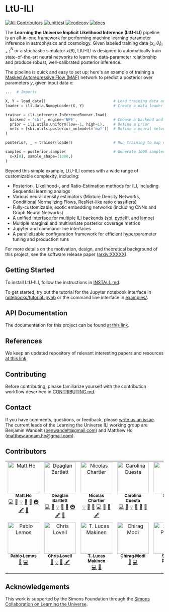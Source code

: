 LtU-ILI
=======
<!-- ALL-CONTRIBUTORS-BADGE:START - Do not remove or modify this section -->
[allc]: https://img.shields.io/badge/all_contributors-12-orange.svg?style=flat-square 'Number of contributors on All-Contributors'
<!-- ALL-CONTRIBUTORS-BADGE:END -->
[![All Contributors][allc]](https://github.com/maho3/ltu-ili/tree/main#contributors-)
[![unittest](https://github.com/maho3/ltu-ili/actions/workflows/unit-tests.yml/badge.svg)](https://github.com/maho3/ltu-ili/actions/workflows/unit-tests.yml)
[![codecov](https://codecov.io/gh/maho3/ltu-ili/graph/badge.svg?token=8QNMK453GE)](https://codecov.io/gh/maho3/ltu-ili)
[![docs](https://readthedocs.org/projects/ltu-ili/badge/?version=latest)](https://ltu-ili.readthedocs.io/en/latest/?badge=latest)

The **Learning the Universe Implicit Likelihood Inference (LtU-ILI)** pipeline is an all-in-one framework for performing machine learning parameter inference in astrophysics and cosmology. Given labeled training data ${(x_i,\theta_i)}_{i=1}^N$ or a stochastic simulator $x(\theta)$, LtU-ILI is designed to automatically train state-of-the-art neural networks to learn the data-parameter relationship and produce robust, well-calibrated posterior inference.

The pipeline is quick and easy to set up; here's an example of training a [Masked Autoregressive Flow (MAF)](https://arxiv.org/abs/1705.07057) network to predict a posterior over parameters $y$, given input data $x$:

```python
...  # Imports

X, Y = load_data()                              # Load training data and parameters
loader = ili.data.NumpyLoader(X, Y)             # Create a data loader

trainer = ili.inference.InferenceRunner.load(
  backend = 'sbi', engine='NPE',                # Choose a backend and inference engine (here, Neural Posterior Estimation)
  prior = ili.utils.Uniform(low=-1, high=1),    # Define a prior 
  nets = [sbi.utils.posterior_nn(model='maf')]  # Define a neural network architecture (here, MAF)
)

posterior, _ = trainer(loader)                  # Run training to map data -> parameters

samples = posterior.sample(                     # Generate 1000 samples from the posterior for input x[0]
  x=X[0], sample_shape=(1000,)
)
```
Beyond this simple example, LtU-ILI comes with a wide range of customizable complexity, including:
  * Posterior-, Likelihood-, and Ratio-Estimation methods for ILI, including Sequential learning analogs
  * Various neural density estimators (Mixture Density Networks, Conditional Normalizing Flows, ResNet-like ratio classifiers)
  * Fully-customizable, exotic embedding networks (including CNNs and Graph Neural Networks)
  * A unified interface for multiple ILI backends ([sbi](https://github.com/sbi-dev/sbi), [pydelfi](https://github.com/justinalsing/pydelfi), and [lampe](https://lampe.readthedocs.io/en/stable/))
  * Multiple marginal and multivariate posterior coverage metrics
  * Jupyter and command-line interfaces
  * A parallelizable configuration framework for efficient hyperparameter tuning and production runs


For more details on the motivation, design, and theoretical background of this project, see the software release paper ([arxiv:XXXXX](https://arxiv.org/)).



## Getting Started 
To install LtU-ILI, follow the instructions in [INSTALL.md](INSTALL.md).

To get started, try out the tutorial for the Jupyter notebook interface in [notebooks/tutorial.ipynb](https://github.com/maho3/ltu-ili/blob/main/notebooks/tutorial.ipynb) or the command line interface in [examples/](https://github.com/maho3/ltu-ili/tree/main/examples).

## API Documentation
The documentation for this project can be found [at this link](https://ltu-ili.readthedocs.io/en/latest/).

## References
We keep an updated repository of relevant interesting papers and resources [at this link](https://hackmd.io/8inFGHxxTmye4wtPaFXRWA).

## Contributing
Before contributing, please familiarize yourself with the contribution workflow described in [CONTRIBUTING.md](CONTRIBUTING.md).

## Contact
If you have comments, questions, or feedback, please [write us an issue](https://github.com/maho3/ltu-ili/issues). The current leads of the Learning the Universe ILI working group are Benjamin Wandelt (benwandelt@gmail.com) and Matthew Ho (matthew.annam.ho@gmail.com).

## Contributors

<!-- ALL-CONTRIBUTORS-LIST:START - Do not remove or modify this section -->
<!-- prettier-ignore-start -->
<!-- markdownlint-disable -->
<table>
  <tbody>
    <tr>
      <td align="center" valign="top" width="14.28%"><a href="https://maho3.github.io/"><img src="https://avatars.githubusercontent.com/u/11132524?v=4?s=100" width="100px;" alt="Matt Ho"/><br /><sub><b>Matt Ho</b></sub></a><br /><a href="https://github.com/maho3/ltu-ili/commits?author=maho3" title="Code">💻</a> <a href="#design-maho3" title="Design">🎨</a> <a href="#example-maho3" title="Examples">💡</a> <a href="https://github.com/maho3/ltu-ili/commits?author=maho3" title="Documentation">📖</a> <a href="https://github.com/maho3/ltu-ili/pulls?q=is%3Apr+reviewed-by%3Amaho3" title="Reviewed Pull Requests">👀</a> <a href="#infra-maho3" title="Infrastructure (Hosting, Build-Tools, etc)">🚇</a> <a href="#content-maho3" title="Content">🖋</a> <a href="#research-maho3" title="Research">🔬</a></td>
      <td align="center" valign="top" width="14.28%"><a href="https://deaglanbartlett.github.io/"><img src="https://avatars.githubusercontent.com/u/47668431?v=4?s=100" width="100px;" alt="Deaglan Bartlett"/><br /><sub><b>Deaglan Bartlett</b></sub></a><br /><a href="https://github.com/maho3/ltu-ili/commits?author=DeaglanBartlett" title="Code">💻</a> <a href="#design-DeaglanBartlett" title="Design">🎨</a> <a href="#example-DeaglanBartlett" title="Examples">💡</a> <a href="https://github.com/maho3/ltu-ili/commits?author=DeaglanBartlett" title="Documentation">📖</a> <a href="https://github.com/maho3/ltu-ili/pulls?q=is%3Apr+reviewed-by%3ADeaglanBartlett" title="Reviewed Pull Requests">👀</a> <a href="#infra-DeaglanBartlett" title="Infrastructure (Hosting, Build-Tools, etc)">🚇</a> <a href="#content-DeaglanBartlett" title="Content">🖋</a> <a href="#research-DeaglanBartlett" title="Research">🔬</a></td>
      <td align="center" valign="top" width="14.28%"><a href="https://github.com/CompiledAtBirth"><img src="https://avatars.githubusercontent.com/u/47000650?v=4?s=100" width="100px;" alt="Nicolas Chartier"/><br /><sub><b>Nicolas Chartier</b></sub></a><br /><a href="#example-CompiledAtBirth" title="Examples">💡</a> <a href="https://github.com/maho3/ltu-ili/commits?author=CompiledAtBirth" title="Documentation">📖</a> <a href="#research-CompiledAtBirth" title="Research">🔬</a> <a href="https://github.com/maho3/ltu-ili/commits?author=CompiledAtBirth" title="Code">💻</a> <a href="#design-CompiledAtBirth" title="Design">🎨</a> <a href="https://github.com/maho3/ltu-ili/pulls?q=is%3Apr+reviewed-by%3ACompiledAtBirth" title="Reviewed Pull Requests">👀</a> <a href="#content-CompiledAtBirth" title="Content">🖋</a></td>
      <td align="center" valign="top" width="14.28%"><a href="https://github.com/florpi"><img src="https://avatars.githubusercontent.com/u/15879020?v=4?s=100" width="100px;" alt="Carolina Cuesta"/><br /><sub><b>Carolina Cuesta</b></sub></a><br /><a href="https://github.com/maho3/ltu-ili/commits?author=florpi" title="Code">💻</a> <a href="#design-florpi" title="Design">🎨</a> <a href="#example-florpi" title="Examples">💡</a> <a href="https://github.com/maho3/ltu-ili/commits?author=florpi" title="Documentation">📖</a> <a href="https://github.com/maho3/ltu-ili/pulls?q=is%3Apr+reviewed-by%3Aflorpi" title="Reviewed Pull Requests">👀</a> <a href="#research-florpi" title="Research">🔬</a></td>
      <td align="center" valign="top" width="14.28%"><a href="https://github.com/AsianTaco"><img src="https://avatars.githubusercontent.com/u/42298902?v=4?s=100" width="100px;" alt="Simon"/><br /><sub><b>Simon</b></sub></a><br /><a href="https://github.com/maho3/ltu-ili/commits?author=AsianTaco" title="Code">💻</a> <a href="#example-AsianTaco" title="Examples">💡</a></td>
      <td align="center" valign="top" width="14.28%"><a href="https://github.com/axellapel"><img src="https://avatars.githubusercontent.com/u/69917993?v=4?s=100" width="100px;" alt="Axel Lapel"/><br /><sub><b>Axel Lapel</b></sub></a><br /><a href="https://github.com/maho3/ltu-ili/commits?author=axellapel" title="Code">💻</a> <a href="#research-axellapel" title="Research">🔬</a> <a href="#example-axellapel" title="Examples">💡</a></td>
      </tr>
      <tr>
      <td align="center" valign="top" width="14.28%"><a href="https://pablo-lemos.github.io"><img src="https://avatars.githubusercontent.com/u/38078898?v=4?s=100" width="100px;" alt="Pablo Lemos"/><br /><sub><b>Pablo Lemos</b></sub></a><br /><a href="#design-Pablo-Lemos" title="Design">🎨</a> <a href="https://github.com/maho3/ltu-ili/commits?author=Pablo-Lemos" title="Code">💻</a></td>
        <td align="center" valign="top" width="14.28%"><a href="http://christopherlovell.co.uk"><img src="https://avatars.githubusercontent.com/u/4648092?v=4?s=100" width="100px;" alt="Chris Lovell"/><br /><sub><b>Chris Lovell</b></sub></a><br /><a href="#research-christopherlovell" title="Research">🔬</a> <a href="#example-christopherlovell" title="Examples">💡</a> <a href="#data-christopherlovell" title="Data">🔣</a> <a href="#content-christopherlovell" title="Content">🖋</a></td>
        <td align="center" valign="top" width="14.28%"><a href="https://tlmakinen.github.io/"><img src="https://avatars.githubusercontent.com/u/29409312?v=4?s=100" width="100px;" alt="T. Lucas Makinen"/><br /><sub><b>T. Lucas Makinen</b></sub></a><br /><a href="https://github.com/maho3/ltu-ili/commits?author=tlmakinen" title="Code">💻</a> <a href="#research-tlmakinen" title="Research">🔬</a></td>
      <td align="center" valign="top" width="14.28%"><a href="https://modichirag.github.io/"><img src="https://avatars.githubusercontent.com/u/13356766?v=4?s=100" width="100px;" alt="Chirag Modi"/><br /><sub><b>Chirag Modi</b></sub></a><br /><a href="#design-modichirag" title="Design">🎨</a> <a href="https://github.com/maho3/ltu-ili/commits?author=modichirag" title="Code">💻</a></td>
      <td align="center" valign="top" width="14.28%"><a href="https://github.com/shivampcosmo"><img src="https://avatars.githubusercontent.com/u/32287865?v=4?s=100" width="100px;" alt="Shivam Pandey"/><br /><sub><b>Shivam Pandey</b></sub></a><br /><a href="#research-shivampcosmo" title="Research">🔬</a> <a href="#example-shivampcosmo" title="Examples">💡</a></td>
      <td align="center" valign="top" width="14.28%"><a href="http://luciaperez.owlstown.net"><img src="https://avatars.githubusercontent.com/u/26099741?v=4?s=100" width="100px;" alt="L.A. Perez"/><br /><sub><b>L.A. Perez</b></sub></a><br /><a href="#research-laperezNYC" title="Research">🔬</a> <a href="#content-laperezNYC" title="Content">🖋</a></td>
    </tr>
  </tbody>
</table>

<!-- markdownlint-restore -->
<!-- prettier-ignore-end -->

<!-- ALL-CONTRIBUTORS-LIST:END -->
<!-- prettier-ignore-start -->
<!-- markdownlint-disable -->

<!-- markdownlint-restore -->
<!-- prettier-ignore-end -->

<!-- ALL-CONTRIBUTORS-LIST:END -->

## Acknowledgements

This work is supported by the Simons Foundation through the [Simons Collaboration on Learning the Universe](https://www.learning-the-universe.org/).

